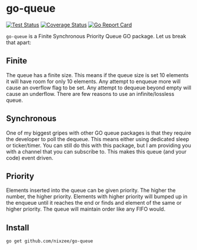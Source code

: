 # go-queue

[![Test Status](https://github.com/nixzee/go-queue/workflows/Test/badge.svg)](https://github.com/nixzee/go-queue/actions)
[![Coverage Status](https://coveralls.io/repos/github.com/nixzee/go-queue?branch=master)](https://coveralls.io/github.com/nixzee/go-queue?branch=master)
[![Go Report Card](https://goreportcard.com/badge/github.com/nixzee/go-queue/actions)](https://github.com/nixzee/go-queue)

`go-queue` is a Finite Synchronous Priority Queue GO package. Let us break that apart:

## Finite

The queue has a finite size. This means if the queue size is set 10 elements it will have room for only 10 elements. Any attempt to enqueue more will cause an overflow flag to be set. Any attempt to dequeue beyond empty will cause an underflow. There are few reasons to use an infinite/lossless queue.

## Synchronous

One of my biggest gripes with other GO queue packages is that they require the developer to poll the dequeue. This means either using dedicated sleep or ticker/timer. You can still do this with this package, but I am providing you with a channel that you can subscribe to. This makes this queue (and your code) event driven.

## Priority

Elements inserted into the queue can be given priority. The higher the number, the higher priority. Elements with higher priority will bumped up in the enqueue until it reaches the end or finds and element of the same or higher priority. The queue will maintain order like any FIFO would.

## Install

`go get github.com/nixzee/go-queue`
